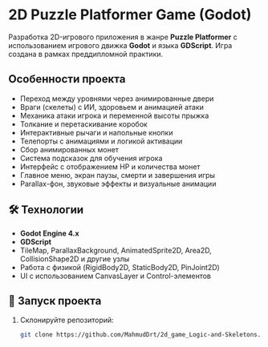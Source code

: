 # 2D Puzzle Platformer Game (Godot)

Разработка 2D-игрового приложения в жанре **Puzzle Platformer** с использованием игрового движка **Godot** и языка **GDScript**. Игра создана в рамках преддипломной практики.

## Особенности проекта

- Переход между уровнями через анимированные двери
- Враги (скелеты) с ИИ, здоровьем и анимацией атаки
- Механика атаки игрока и переменной высоты прыжка
- Толкание и перетаскивание коробок
- Интерактивные рычаги и напольные кнопки
- Телепорты с анимациями и логикой активации
- Сбор анимированных монет
- Система подсказок для обучения игрока
- Интерфейс с отображением HP и количества монет
- Главное меню, экран паузы, смерти и завершения игры
- Parallax-фон, звуковые эффекты и визуальные анимации

## 🛠️ Технологии

- **Godot Engine 4.x**
- **GDScript**
- TileMap, ParallaxBackground, AnimatedSprite2D, Area2D, CollisionShape2D и другие узлы
- Работа с физикой (RigidBody2D, StaticBody2D, PinJoint2D)
- UI с использованием CanvasLayer и Control-элементов

## 📂 Запуск проекта

1. Склонируйте репозиторий:
   ```bash
   git clone https://github.com/MahmudDrt/2d_game_Logic-and-Skeletons.git
